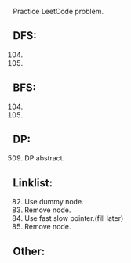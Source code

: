 Practice LeetCode problem.
## DFS:  
104.  
111.  
## BFS:  
104.  
111.  
## DP:  
509. DP abstract.  
## Linklist:  
82. Use dummy node. 
83. Remove node.
876. Use fast slow pointer.(fill later)  
237. Remove node.
## Other:  
